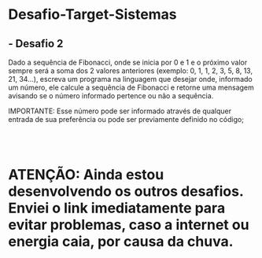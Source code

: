 # Desafio-Target-Sistemas

## - Desafio 2

Dado a sequência de Fibonacci, onde se inicia por 0 e 1 e o próximo valor sempre será a soma dos 2 valores anteriores (exemplo: 0, 1, 1, 2, 3, 5, 8, 13, 21, 34...), escreva um programa na linguagem que desejar onde, informado um número, ele calcule a sequência de Fibonacci e retorne uma mensagem avisando se o número informado pertence ou não a sequência.

IMPORTANTE:
Esse número pode ser informado através de qualquer entrada de sua preferência ou pode ser previamente definido no código; 

<br><br>

# ATENÇÃO: Ainda estou desenvolvendo os outros desafios. Enviei o link imediatamente para evitar problemas, caso a internet ou energia caia, por causa da chuva.